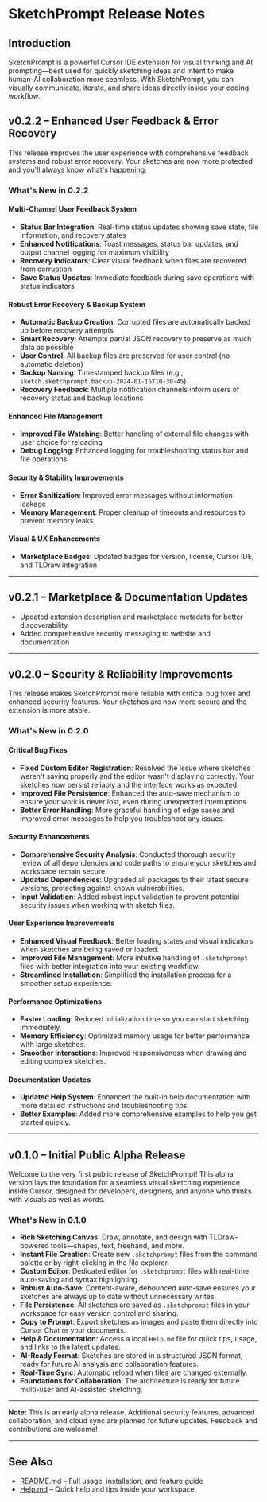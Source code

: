 # SketchPrompt Release Notes

## Introduction
SketchPrompt is a powerful Cursor IDE extension for visual thinking and AI prompting—best used for quickly sketching ideas and intent to make human-AI collaboration more seamless. With SketchPrompt, you can visually communicate, iterate, and share ideas directly inside your coding workflow.



## v0.2.2 – Enhanced User Feedback & Error Recovery

This release improves the user experience with comprehensive feedback systems and robust error recovery. Your sketches are now more protected and you'll always know what's happening.

### What's New in 0.2.2

#### **Multi-Channel User Feedback System**
- **Status Bar Integration**: Real-time status updates showing save state, file information, and recovery states
- **Enhanced Notifications**: Toast messages, status bar updates, and output channel logging for maximum visibility
- **Recovery Indicators**: Clear visual feedback when files are recovered from corruption
- **Save Status Updates**: Immediate feedback during save operations with status indicators

#### **Robust Error Recovery & Backup System**
- **Automatic Backup Creation**: Corrupted files are automatically backed up before recovery attempts
- **Smart Recovery**: Attempts partial JSON recovery to preserve as much data as possible
- **User Control**: All backup files are preserved for user control (no automatic deletion)
- **Backup Naming**: Timestamped backup files (e.g., `sketch.sketchprompt.backup-2024-01-15T10-30-45`)
- **Recovery Feedback**: Multiple notification channels inform users of recovery status and backup locations

#### **Enhanced File Management**
- **Improved File Watching**: Better handling of external file changes with user choice for reloading
- **Debug Logging**: Enhanced logging for troubleshooting status bar and file operations

#### **Security & Stability Improvements**
- **Error Sanitization**: Improved error messages without information leakage
- **Memory Management**: Proper cleanup of timeouts and resources to prevent memory leaks

#### **Visual & UX Enhancements**
- **Marketplace Badges**: Updated badges for version, license, Cursor IDE, and TLDraw integration

---

## v0.2.1 – Marketplace & Documentation Updates

- Updated extension description and marketplace metadata for better discoverability
- Added comprehensive security messaging to website and documentation

---

## v0.2.0 – Security & Reliability Improvements

This release makes SketchPrompt more reliable with critical bug fixes and enhanced security features. Your sketches are now more secure and the extension is more stable.

### What's New in 0.2.0

####  **Critical Bug Fixes**
- **Fixed Custom Editor Registration**: Resolved the issue where sketches weren't saving properly and the editor wasn't displaying correctly. Your sketches now persist reliably and the interface works as expected.
- **Improved File Persistence**: Enhanced the auto-save mechanism to ensure your work is never lost, even during unexpected interruptions.
- **Better Error Handling**: More graceful handling of edge cases and improved error messages to help you troubleshoot any issues.

####  **Security Enhancements**
- **Comprehensive Security Analysis**: Conducted thorough security review of all dependencies and code paths to ensure your sketches and workspace remain secure.
- **Updated Dependencies**: Upgraded all packages to their latest secure versions, protecting against known vulnerabilities.
- **Input Validation**: Added robust input validation to prevent potential security issues when working with sketch files.

####  **User Experience Improvements**
- **Enhanced Visual Feedback**: Better loading states and visual indicators when sketches are being saved or loaded.
- **Improved File Management**: More intuitive handling of `.sketchprompt` files with better integration into your existing workflow.
- **Streamlined Installation**: Simplified the installation process for a smoother setup experience.

####  **Performance Optimizations**
- **Faster Loading**: Reduced initialization time so you can start sketching immediately.
- **Memory Efficiency**: Optimized memory usage for better performance with large sketches.
- **Smoother Interactions**: Improved responsiveness when drawing and editing complex sketches.

####  **Documentation Updates**
- **Updated Help System**: Enhanced the built-in help documentation with more detailed instructions and troubleshooting tips.
- **Better Examples**: Added more comprehensive examples to help you get started quickly.

---

## v0.1.0 – Initial Public Alpha Release

Welcome to the very first public release of SketchPrompt! This alpha version lays the foundation for a seamless visual sketching experience inside Cursor, designed for developers, designers, and anyone who thinks with visuals as well as words.

### What's New in 0.1.0

- **Rich Sketching Canvas**: Draw, annotate, and design with TLDraw-powered tools—shapes, text, freehand, and more.
- **Instant File Creation**: Create new `.sketchprompt` files from the command palette or by right-clicking in the file explorer.
- **Custom Editor**: Dedicated editor for `.sketchprompt` files with real-time, auto-saving and syntax highlighting.
- **Robust Auto-Save**: Content-aware, debounced auto-save ensures your sketches are always up to date without unnecessary writes.
- **File Persistence**: All sketches are saved as `.sketchprompt` files in your workspace for easy version control and sharing.
- **Copy to Prompt**: Export sketches as images and paste them directly into Cursor Chat or your documents.
- **Help & Documentation**: Access a local `Help.md` file for quick tips, usage, and links to the latest updates.
- **AI-Ready Format**: Sketches are stored in a structured JSON format, ready for future AI analysis and collaboration features.
- **Real-Time Sync**: Automatic reload when files are changed externally.
- **Foundations for Collaboration**: The architecture is ready for future multi-user and AI-assisted sketching.

---

**Note:** This is an early alpha release. Additional security features, advanced collaboration, and cloud sync are planned for future updates. Feedback and contributions are welcome!

---

## See Also
- [README.md](README.md) – Full usage, installation, and feature guide
- [Help.md](Help.md) – Quick help and tips inside your workspace 
